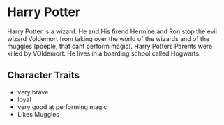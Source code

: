 # Harry Potter

Harry Potter is a wizard.
He and His firend Hermine and Ron stop the evil wizard Voldemort from taking over the world of the wizards and of the muggles (poeple, that cant perform magic).
Harry Potters Parents were killed by VOldemort.
He lives in a boarding school called Hogwarts.

## Character Traits
* very brave
* loyal
* very good at performing magic
* Likes Muggles